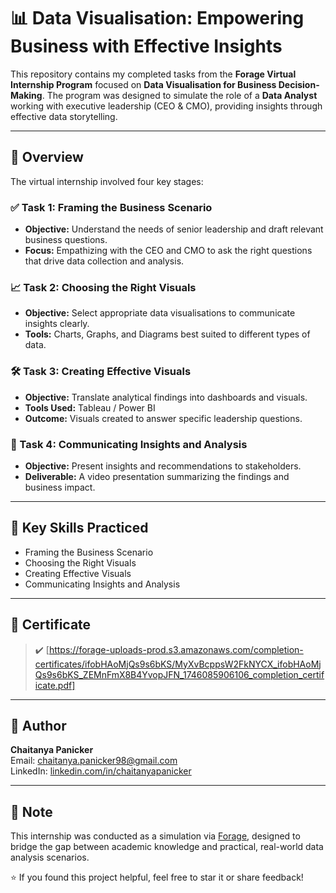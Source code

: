 # 📊 Data Visualisation: Empowering Business with Effective Insights

This repository contains my completed tasks from the **Forage Virtual Internship Program** focused on **Data Visualisation for Business Decision-Making**. The program was designed to simulate the role of a **Data Analyst** working with executive leadership (CEO & CMO), providing insights through effective data storytelling.

---

## 🚀 Overview

The virtual internship involved four key stages:

### ✅ Task 1: Framing the Business Scenario
- **Objective:** Understand the needs of senior leadership and draft relevant business questions.
- **Focus:** Empathizing with the CEO and CMO to ask the right questions that drive data collection and analysis.

### 📈 Task 2: Choosing the Right Visuals
- **Objective:** Select appropriate data visualisations to communicate insights clearly.
- **Tools:** Charts, Graphs, and Diagrams best suited to different types of data.

### 🛠️ Task 3: Creating Effective Visuals
- **Objective:** Translate analytical findings into dashboards and visuals.
- **Tools Used:** Tableau / Power BI
- **Outcome:** Visuals created to answer specific leadership questions.

### 🎤 Task 4: Communicating Insights and Analysis
- **Objective:** Present insights and recommendations to stakeholders.
- **Deliverable:** A video presentation summarizing the findings and business impact.

---

## 🧠 Key Skills Practiced

- Framing the Business Scenario
- Choosing the Right Visuals
- Creating Effective Visuals
- Communicating Insights and Analysis

---

## 🏅 Certificate

> ✔️ [https://forage-uploads-prod.s3.amazonaws.com/completion-certificates/ifobHAoMjQs9s6bKS/MyXvBcppsW2FkNYCX_ifobHAoMjQs9s6bKS_ZEMnFmX8B4YvopJFN_1746085906106_completion_certificate.pdf]

---

## 👤 Author
 
**Chaitanya Panicker**  
Email: [chaitanya.panicker98@gmail.com](mailto:chaitanya.panicker98@gmail.com)  
LinkedIn: [linkedin.com/in/chaitanyapanicker](https://linkedin.com/in/chaitanyapanicker98)

---

## 📌 Note

This internship was conducted as a simulation via [Forage](https://www.theforage.com/), designed to bridge the gap between academic knowledge and practical, real-world data analysis scenarios.


⭐ If you found this project helpful, feel free to star it or share feedback!
